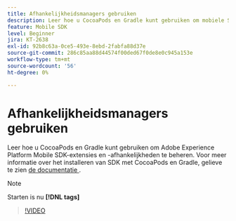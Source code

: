 ```yaml
---
title: Afhankelijkheidsmanagers gebruiken
description: Leer hoe u CocoaPods en Gradle kunt gebruiken om mobiele SDK-extensies en afhankelijkheden te beheren.
feature: Mobile SDK
level: Beginner
jira: KT-2638
exl-id: 92b8c63a-0ce5-493e-8ebd-2fabfa88d37e
source-git-commit: 286c85aa88d44574f00ded67f0de8e0c945a153e
workflow-type: tm+mt
source-wordcount: '56'
ht-degree: 0%

---
```


# Afhankelijkheidsmanagers gebruiken

Leer hoe u CocoaPods en Gradle kunt gebruiken om Adobe Experience Platform Mobile SDK-extensies en -afhankelijkheden te beheren. Voor meer informatie over het installeren van SDK met CocoaPods en Gradle, gelieve te zien [&#x200B; de documentatie &#x200B;](https://developer.adobe.com/client-sdks/documentation/getting-started/get-the-sdk/).

>[!NOTE]
>
> Starten is nu **[!DNL tags]**

>[!VIDEO](https://video.tv.adobe.com/v/26263/?learn=on&enablevpops)
